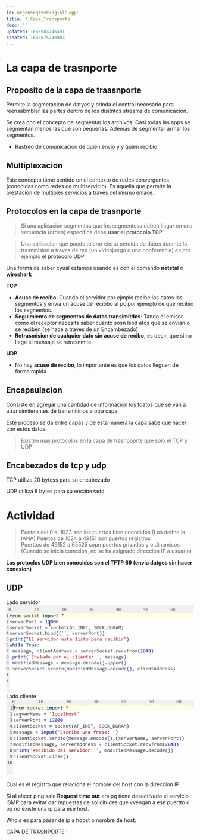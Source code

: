 ```yaml
---
id: urga656qt5vk3pgi6lauqg7
title: 7_Capa_Transporte
desc: ''
updated: 1685584746491
created: 1685575246903
---
```


# La capa de trasnporte


## Proposito de la capa de traasnporte

Permite la segmetacion de datyos y brinda el control necesario para reensabmblar las partes dentro de los disitntos streams de comunicación.

Se crea con el concepto de segmentar los archivos. Casi todas las apps se segmentan menos las que son pequeñas. Ademas de segmentar armar los segmentos.

- Rastreo de comunicacion de quien envio y y quien recibio

## Multiplexacion

Este concepto tiene sentido en el contexto de redes convergentes (conocidas como redes de multiservicio). Es aquella que permite la prestacion de multiples servicios a traves del mismo enlace.

## Protocolos en la capa de trasnporte

> Si una aplicacion segmentos que los segmentosa deben llegar en una secuencia (orden) especifica debe **usar el protocolo TCP**. 

> Una aplicacion que puede tolerar cierta perdida de datos durante la trasnmision a traves de red (un videojuego o una conferencia) es por ejemplo **el protocolo UDP**

Una forma de saber cyual estamos usando es con el comando **netstal** o **wireshark**


**TCP**
- **Acuse de recibo**: Cuando el servidor por ejmplo recibe los datos los segmentos y envia un acuse de reciobo al pc por ejemplo de que recibio los segmentos.
- **Seguimiento de segmentos de datos transimitdos**: Tando el emisor como el receptor necesits saber cuanto sosn lsod atos que se envian o se reciben (se hace a traves de un Encambezado)
- **Retrasmision de cualquier dato sin acuse de recibo**, es decir, que si no llega el mensaje se retrasnmite

**UDP**
- No hay **acuse de recibo**, lo importante es que los datos lleguen  de forma rapida

## Encapsulacion

Consiste en agregar una cantidad de información  los fdatos que se van a atransimiterantes de transmitirlos a otra capa.

Este proceso se da entre capas y de esta manera la capa sabe que hacer con estos datos.

> Existen mas protocolos en la capa de trasnpoprte que solo el TCP y UDP

## Encabezados de tcp y udp

TCP utiliza 20 bytess para su encabezado

UDP utiliza 8 bytes para su encabezado

# Actividad

> Puetois del 0 al 1023 son los puertos bien conocidos (Los deifne la IANA)
> Puertos de 1024 a 49151 son puertos registros  
> Puerttos de 49152 a 65525 sopn puertos privados y o dinamicos (Cuando se inicia conexion, no se ha asignado direccion IP a usuario)


**Los protoclos UDP bien conocidos son el TFTP 69 (envia datgos sin hacer conexion)**

## UDP
Lado servidor
![](/assets/images/2023-05-31-20-16-49.png)
Lado cliente
![](/assets/images/2023-05-31-20-17-24.png)

Cual es el registro que relaciona el nombre del host con la direccion IP

Si al ahcer ping sale **Request time out** ers pq tiene desactivado el servicio ISMP para evitar dar repuestas de solicitudes que vvengan a ese puertto o pq no existe una ip para ese host.

Whois es para pasar de ip a hopst o nombre de host.

CAPA DE TRASNPORTE : 